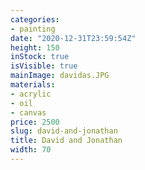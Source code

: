 ```yaml
---
categories:
- painting
date: "2020-12-31T23:59:54Z"
height: 150
inStock: true
isVisible: true
mainImage: davidas.JPG
materials:
- acrylic
- oil
- canvas
price: 2500
slug: david-and-jonathan
title: David and Jonathan
width: 70
---
```


